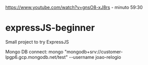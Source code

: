 https://www.youtube.com/watch?v=gnsO8-xJ8rs - minuto 59:30

# expressJS-beginner
Small project to try ExpressJS

Mongo DB connect: mongo "mongodb+srv://customer-lpgp6.gcp.mongodb.net/test" --username joao-relogio